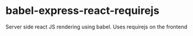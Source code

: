 # babel-express-react-requirejs
Server side react JS rendering using babel. Uses requirejs on the frontend
